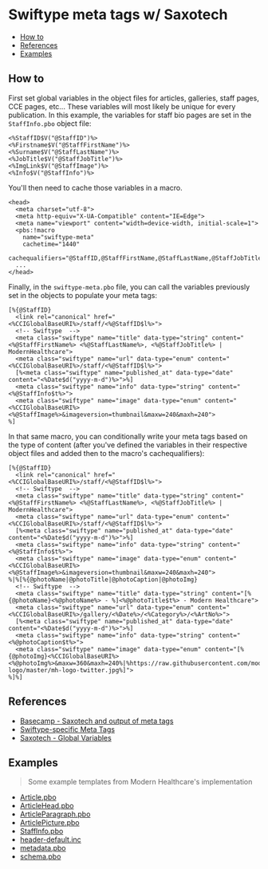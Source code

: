 # Swiftype meta tags w/ Saxotech

- [How to](#how-to)
- [References](#references)
- [Examples](#examples)

## How to

First set global variables in the object files for articles, galleries, staff pages, CCE pages, etc...
These variables will most likely be unique for every publication.
In this example, the variables for staff bio pages are set in the `StaffInfo.pbo` object file:

```markup
<%StaffID$V("@StaffID")%>
<%Firstname$V("@StaffFirstName")%>
<%Surname$V("@StaffLastName")%>
<%JobTitle$V("@StaffJobTitle")%>
<%ImgLink$V("@StaffImage")%>
<%Info$V("@StaffInfo")%>
```

You'll then need to cache those variables in a macro.

```markup
<head>
  <meta charset="utf-8">
  <meta http-equiv="X-UA-Compatible" content="IE=Edge">
  <meta name="viewport" content="width=device-width, initial-scale=1">
  <pbs:!macro
    name="swiftype-meta"
    cachetime="1440"
    cachequalifiers="@StaffID,@StaffFirstName,@StaffLastName,@StaffJobTitle,@StaffImage,@StaffInfo">
  ...
</head>
```

Finally, in the `swiftype-meta.pbo` file, you can call the variables previously set in the objects to populate your meta tags:

```markup
[%{@StaffID}
  <link rel="canonical" href="<%CCIGlobalBaseURI%>/staff/<%@StaffID$l%>">
  <!-- Swiftype  -->
  <meta class="swiftype" name="title" data-type="string" content="<%@StaffFirstName%> <%@StaffLastName%>, <%@StaffJobTitle%> | ModernHealthcare">
  <meta class="swiftype" name="url" data-type="enum" content="<%CCIGlobalBaseURI%>/staff/<%@StaffID$l%>">
  [%<meta class="swiftype" name="published_at" data-type="date" content="<%Date$d("yyyy-m-d")%>">%]
  <meta class="swiftype" name="info" data-type="string" content="<%@StaffInfo$t%>">
  <meta class="swiftype" name="image" data-type="enum" content="<%CCIGlobalBaseURI%><%@StaffImage%>&imageversion=thumbnail&maxw=240&maxh=240">
%]
```

In that same macro, you can conditionally write your meta tags based on the type of content (after you've defined the variables in their respective object files and added then to the macro's cachequalifiers):

```markup
[%{@StaffID}
  <link rel="canonical" href="<%CCIGlobalBaseURI%>/staff/<%@StaffID$l%>">
  <!-- Swiftype  -->
  <meta class="swiftype" name="title" data-type="string" content="<%@StaffFirstName%> <%@StaffLastName%>, <%@StaffJobTitle%> | ModernHealthcare">
  <meta class="swiftype" name="url" data-type="enum" content="<%CCIGlobalBaseURI%>/staff/<%@StaffID$l%>">
  [%<meta class="swiftype" name="published_at" data-type="date" content="<%Date$d("yyyy-m-d")%>">%]
  <meta class="swiftype" name="info" data-type="string" content="<%@StaffInfo$t%>">
  <meta class="swiftype" name="image" data-type="enum" content="<%CCIGlobalBaseURI%><%@StaffImage%>&imageversion=thumbnail&maxw=240&maxh=240">
%|%[%{@photoName|@photoTitle|@photoCaption|@photoImg}
  <!-- Swiftype  -->
  <meta class="swiftype" name="title" data-type="string" content="[%{@photoName}<%@photoName%> - %]<%@photoTitle$t%> - Modern Healthcare">
  <meta class="swiftype" name="url" data-type="enum" content="<%CCIGlobalBaseURI%>/gallery/<%Date%>/<%Category%>/<%ArtNo%>">
  [%<meta class="swiftype" name="published_at" data-type="date" content="<%Date$d("yyyy-m-d")%>">%]
  <meta class="swiftype" name="info" data-type="string" content="<%@photoCaption$t%>">
  <meta class="swiftype" name="image" data-type="enum" content="[%{@photoImg}<%CCIGlobalBaseURI%><%@photoImg%>&maxw=360&maxh=240%|%https://raw.githubusercontent.com/modernhealthcare/mh-logo/master/mh-logo-twitter.jpg%]">
%]%]
```

## References

- [Basecamp - Saxotech and output of meta tags](https://basecamp.com/2991947/projects/10177881/messages/48081227)
- [Swiftype-specific Meta Tags](https://swiftype.com/documentation/meta_tags2)
- [Saxotech - Global Variables](https://docs.newscyclesolutions.com/display/Onl/Global+variables)

## Examples

> Some example templates from Modern Healthcare's implementation

- [Article.pbo](#)
- [ArticleHead.pbo](#)
- [ArticleParagraph.pbo](#)
- [ArticlePicture.pbo](#)
- [StaffInfo.pbo](#)
- [header-default.inc](#)
- [metadata.pbo](#)
- [schema.pbo](#)
